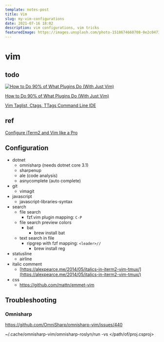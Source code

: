```yaml
---
template: notes-post
title: Vim
slug: my-vim-configurations
date: 2021-07-16 18:02
description: vim configurations, vim tricks
featuredImage: https://images.unsplash.com/photo-1518674660708-0e2c0473e68e?ixid=MnwxMjA3fDB8MHxwaG90by1wYWdlfHx8fGVufDB8fHx8&ixlib=rb-1.2.1&auto=format&fit=crop&w=1567&q=80
---
```

# vim

## todo

[![How to Do 90% of What Plugins Do (With Just Vim)](https://img.youtube.com/vi/XA2WjJbmmoM/0.jpg)](https://youtu.be/XA2WjJbmmoM)

[How to Do 90% of What Plugins Do (With Just Vim)](https://youtu.be/XA2WjJbmmoM)

[Vim Taglist, Ctags, TTags Command Line IDE](https://www.youtube.com/watch?v=ewT015uTBm8)

## ref

[Configure iTerm2 and Vim like a Pro](https://medium.com/@jeantimex/how-to-configure-iterm2-and-vim-like-a-pro-on-macos-e303d25d5b5c)

## Configuration
- dotnet
  - omnisharp (needs dotnet core 3.1)
  - sharpenup
  - ale (code analysis)
  - asnycomplete (auto complete)
- git
  - vimagit
- javascript
  - javascript-libraries-syntax
- search
  - file search
    - fzf.vim plugin mapping: `C-P`
  - file search preview colors
    - bat
      - brew install bat
  - text search in file
    - ripgrep with fzf mapping: `<leader>//`
      - brew install reg
- statusline
  - airline
- italic comment
  - [https://alexpearce.me/2014/05/italics-in-iterm2-vim-tmux/](https://alexpearce.me/2014/05/italics-in-iterm2-vim-tmux/)
- css
  - https://github.com/mattn/emmet-vim

## Troubleshooting

### Omnisharp

https://github.com/OmniSharp/omnisharp-vim/issues/440

~/.cache/omnisharp-vim/omnisharp-roslyn/run -vs </path/of/proj.csproj>